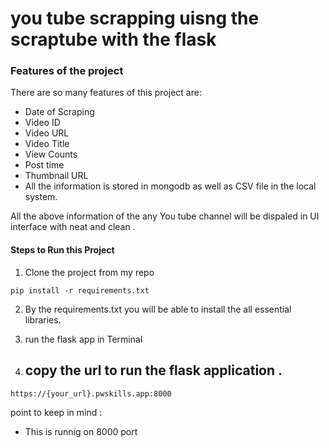 # you tube scrapping uisng the scraptube with the flask 

### Features of the project 

There are so many features of this project are: 
- Date of Scraping
- Video ID
- Video URL
- Video Title
- View Counts
- Post time
- Thumbnail URL
- All the information is stored in mongodb as well as CSV file in the local system.


All the above information of the any You tube channel will be dispaled in UI interface with neat and clean .

#### Steps to Run this Project 
1. Clone the project from my repo
``` 
pip install -r requirements.txt
``` 
2. By the requirements.txt you will be able to install the all essential libraries.

3. run the flask app in Terminal 
4. ## copy the url  to run the flask application  .
 
```
https://{your_url}.pwskills.app:8000
```

point to keep in mind :
-  This is runnig on 8000 port 


